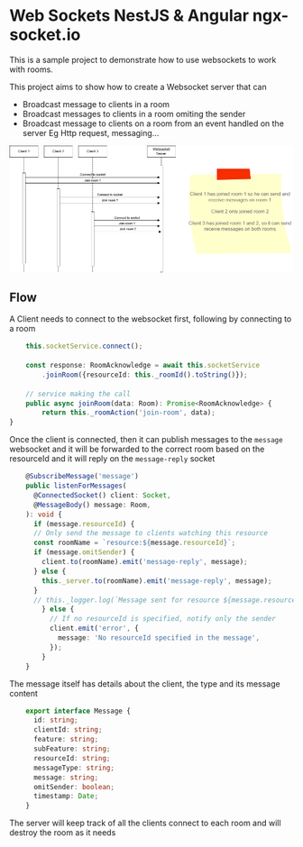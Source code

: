 # Web Sockets NestJS & Angular ngx-socket.io
This is a sample project to demonstrate how to use websockets to work with rooms.

This project aims to show how to create a Websocket server that can
* Broadcast message to clients in a room
* Broadcast messages to clients in a room omiting the sender
* Broadcast message to clients on a room from an event handled on the server Eg Http request, messaging...

![websockets-overview.png](resources/websockets-overview.png)

## Flow
A Client needs to connect to the websocket first, following by connecting to a room
```typescript
    this.socketService.connect();

    const response: RoomAcknowledge = await this.socketService
        .joinRoom({resourceId: this._roomId().toString()});
    
    // service making the call
    public async joinRoom(data: Room): Promise<RoomAcknowledge> {
        return this._roomAction('join-room', data);
}
```

Once the client is connected, then it can publish messages to the `message` websocket 
and it will be forwarded to the correct room based on the resourceId and it will reply on the `message-reply` socket
```typescript
    @SubscribeMessage('message')
    public listenForMessages(
      @ConnectedSocket() client: Socket,
      @MessageBody() message: Room,
    ): void {
      if (message.resourceId) {    
      // Only send the message to clients watching this resource
      const roomName = `resource:${message.resourceId}`;
      if (message.omitSender) {
        client.to(roomName).emit('message-reply', message);
      } else {
        this._server.to(roomName).emit('message-reply', message);
      }
      // this._logger.log(`Message sent for resource ${message.resourceId}`);
        } else {
          // If no resourceId is specified, notify only the sender
          client.emit('error', {
            message: 'No resourceId specified in the message',
          });
        }
    }
```

The message itself has details about the client, the type and its message content
```typescript
    export interface Message {
      id: string;
      clientId: string;
      feature: string;
      subFeature: string;
      resourceId: string;
      messageType: string;
      message: string;
      omitSender: boolean;
      timestamp: Date;
    }

```

The server will keep track of all the clients connect to each room and will destroy the room as it needs



